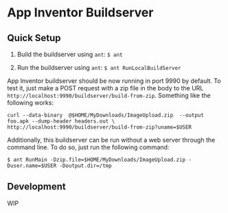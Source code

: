 # App Inventor Buildserver

## Quick Setup

1. Build the buildserver using `ant`:
`$ ant`

2. Run the buildserver using `ant`:
`$ ant RunLocalBuildServer`

App Inventor buildserver should be now running in port 9990 by default. To test it, just make a POST request with a
zip file in the body to the URL `http://localhost:9990/buildserver/build-from-zip`. Something like the following works:

```
curl --data-binary  @$HOME/MyDownloads/ImageUpload.zip  --output foo.apk --dump-header headers.out \
http://localhost:9990/buildserver/build-from-zip?uname=$USER
```

Additionally, this buildserver can be run without a web server through the command line. To do so, just run the
following command:

`$ ant RunMain -Dzip.file=$HOME/MyDownloads/ImageUpload.zip -Duser.name=$USER -Doutput.dir=/tmp`

## Development

WIP